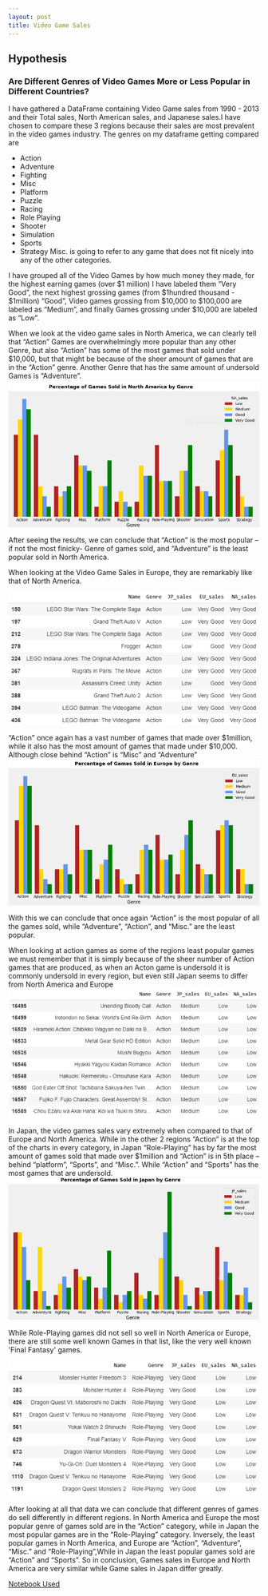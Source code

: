 ```yaml
---
layout: post
title: Video Game Sales
---
```

## Hypothesis
### Are Different Genres of Video Games More or Less Popular in Different Countries?

I have gathered a DataFrame containing Video Game sales from 1990 - 2013  and their Total sales, North American sales, and Japanese sales.I have chosen to compare these 3 regions because their sales are most  prevalent in the video games industry. The genres on my dataframe getting compared are
*	Action
*	Adventure
*	Fighting
*	Misc
*	Platform
*	Puzzle
*	Racing
*	Role Playing
*	Shooter
*	Simulation
*	Sports
*	Strategy
Misc. is going to refer to any game that does not fit nicely into any of the other categories.

I have grouped all of the Video Games by how much money they made, for the highest earning games  (over $1 million) I have labeled them “Very Good”, the next highest grossing games (from $1hundred thousand - $1million)  “Good”, Video games grossing from $10,000 to $100,000 are labeled as “Medium”, and finally Games grossing under $10,000 are labeled as “Low”.


When we look at the video game sales in North America, we can clearly tell that “Action” Games are overwhelmingly  more popular than any other Genre, but also “Action” has some of the most games that sold under $10,000, but that  might be because of the sheer amount of games that are in the “Action” genre. Another Genre that has the same amount of undersold Games is “Adventure”.
![Qualifiers](https://github.com/thompsondylan33/thompsondylan/blob/master/images/NA_sales.PNG?raw=true)

After seeing the results, we can conclude that “Action” is the most popular – if not the most finicky- Genre of games sold,  and “Adventure” is the least popular sold in North America.



When looking at the Video Game Sales in Europe, they are remarkably like that of North America.

![Qualifiers](https://github.com/thompsondylan33/thompsondylan/blob/master/images/AC_games.PNG?raw=true)

“Action” once again has a vast number of games that made over $1million, while it also has the most amount of  games that made under $10,000. Although close behind “Action” is “Misc” and “Adventure”
![Qualifiers](https://github.com/thompsondylan33/thompsondylan/blob/master/images/EU_sales.PNG?raw=true)

With this we can conclude that once again “Action” is the most popular of all the games sold,  while “Adventure”, “Action”, and “Misc.”  are the least popular.

When looking at action games as some of the regions least popular games we must remember that it is simply  because of the sheer number of Action games that are produced, as when an Acton game is undersold it is commonly  undersold in every region, but even still Japan seems to differ from North America and Europe
![Qualifiers](https://github.com/thompsondylan33/thompsondylan/blob/master/images/Low_games.PNG)


In Japan, the video games sales vary extremely when compared to that of Europe and North America. While  in the other 2 regions “Action” is at the top of the charts in every category, in Japan “Role-Playing” has  by far the most amount of games sold that made over $1million and “Action” is in 5th place – behind “platform”, “Sports”,  and “Misc.”. While “Action” and “Sports” has the most games that are undersold.
![Qualifiers](https://github.com/thompsondylan33/thompsondylan/blob/master/images/Jap_sales.PNG?raw=true)

While Role-Playing games did not sell so well in North America or Europe, there are still some well known Games in that list,  like the very well known 'Final Fantasy' games.

![Qualifiers](https://github.com/thompsondylan33/thompsondylan/blob/master/images/RP_games.PNG?raw=true)

After looking at all that data we can conclude that different genres of games do sell differently in different regions.  In North America and Europe the most popular genre of games sold are in the “Action” category, while in Japan the most  popular games are in the “Role-Playing” category. Inversely, the least popular games in North America, and Europe are “Action”,  “Adventure”, “Misc.” and “Role-Playing”,While in Japan the least popular games sold are “Action” and “Sports”. So in conclusion,  Games sales in Europe and North America are very similar while Game sales in Japan differ greatly.

[Notebook Used](https://colab.research.google.com/drive/1Cq3v6Z9FGVg7ToxOsUGCI5XFrXDULpl5?usp=sharing)
